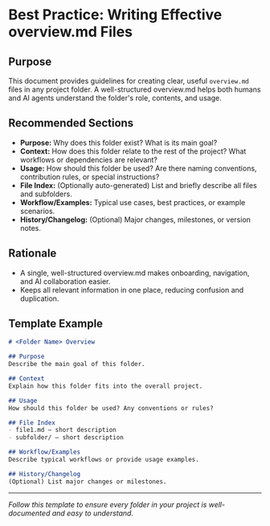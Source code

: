 # Best Practice: Writing Effective overview.md Files

## Purpose
This document provides guidelines for creating clear, useful `overview.md` files in any project folder. A well-structured overview.md helps both humans and AI agents understand the folder's role, contents, and usage.

## Recommended Sections
- **Purpose:** Why does this folder exist? What is its main goal?
- **Context:** How does this folder relate to the rest of the project? What workflows or dependencies are relevant?
- **Usage:** How should this folder be used? Are there naming conventions, contribution rules, or special instructions?
- **File Index:** (Optionally auto-generated) List and briefly describe all files and subfolders.
- **Workflow/Examples:** Typical use cases, best practices, or example scenarios.
- **History/Changelog:** (Optional) Major changes, milestones, or version notes.

## Rationale
- A single, well-structured overview.md makes onboarding, navigation, and AI collaboration easier.
- Keeps all relevant information in one place, reducing confusion and duplication.

## Template Example

```markdown
# <Folder Name> Overview

## Purpose
Describe the main goal of this folder.

## Context
Explain how this folder fits into the overall project.

## Usage
How should this folder be used? Any conventions or rules?

## File Index
- file1.md – short description
- subfolder/ – short description

## Workflow/Examples
Describe typical workflows or provide usage examples.

## History/Changelog
(Optional) List major changes or milestones.
```

---
*Follow this template to ensure every folder in your project is well-documented and easy to understand.* 